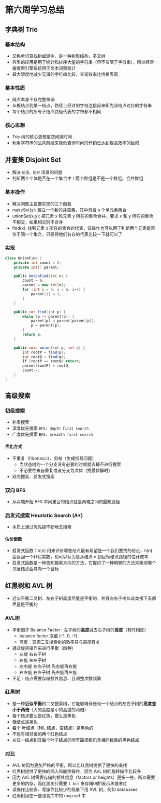 # 第六周学习总结

## 字典树 Trie

### 基本结构

- 又称单词查找树或键树，是一种树形结构，多叉树
- 典型的应用是用于统计和排序大量的字符串（但不仅限于字符串），所以经常被搜索引擎系统用于文本词频统计
- 最大限度地减少无谓的字符串比较，查询效率比哈希表高

### 基本性质

- 结点本身不存完整单词
- 从根结点到某一结点，路径上经过的字符连接起来即为该结点对应的字符串
- 每个结点的所有子结点路径代表的字符都不相同

### 核心思想

- Trie 树的核心思想是空间换时间
- 利用字符串的公共前缀来降低查询时间的开销已达到提高效率的目的

## 并查集 Disjoint Set

- 解决 `组团、配对` 场景的问题
- 判断两个个体是否在一个集合中 / 两个群组是不是一个群组，合并群组

### 基本操作

- 解决问题主要要实现的三个函数
- makeSet(s): 建立一个新的并查集，其中包含 s 个单元素集合
- unionSet(x,y): 把元素 x 和元素 y 所在的集合合并，要求 x 和 y 所在的集合不相交，如果相交则不合并
- find(x): 找到元素 x 所在的集合的代表，该操作也可以用于判断两个元素是否位于同一个集合，只要将他们各自的代表比较一下就可以了

### 实现

```java
class UnionFind {
    private int count = 0;
    private int[] parent;

    public UnionFind(int n) {
        count = n;
        parent = new int[n];
        for (int i = 0; i < n; i++) {
            parent[i] = i;
        }
    }

    public int find(int p) {
        while (p != parent[p]) {
            parent[p] = parent[parent[p]];
            p = parent[p];
        }
        return p;
    }

    public void union(int p, int q) {
        int rootP = find(p);
        int rootQ = find(q);
        if (rootP == rootQ) return;
        parent[rootP] = rootQ;
        count--;
    }
}
```

## 高级搜索

### 初级搜索

- 朴素搜索
- 深度优先搜索 `DFS: depth first search`
- 广度优先搜索 `BFS: breadth first search`

#### 优化方式

- 不重复（fibonacci）、剪枝（生成括号问题）
  - 当状态树的一个分支没有必要的时候就去掉不进行搜索
  - 不必要性来自重复或者分支为次优（找最优解时）
- 双向搜索、启发式搜索

### 双向 BFS

- 从两端开始 BFS 中间重合的结点就是两端之间的最短路径

### 启发式搜索 Heuristic Search (A*)

- 本质上通过优先级不断地去搜索

#### 估价函数

- 启发式函数：h(n) 用来评价哪些结点最有希望是一个我们要找的结点，h(n) 会返回一个非负实数，也可以认为是从结点 n 到目标结点路径的估计成本
- 启发式函数是一种告知搜索方向的方法，它提供了一种明智的方法来猜测哪个邻居结点会导向一个目标

## 红黑树和 AVL 树

- 近似平衡二叉树，左右子树高度尽量是平衡的，并且左右子树以此类推下去都尽量是平衡的

### AVL树

- 平衡因子 Balance Factor : 左子树的**高度**减去右子树的**高度**（有时相反）
  - balance factor 取值 {-1, 0, -1}
  - 高度：查询二叉搜索树的效率只与高度有关
- 通过旋转操作来进行平衡（四种）
  - 左旋 右右子树
  - 右旋 左左子树
  - 左右旋 左右子树 先左旋再右旋
  - 右左旋 右左子树 先右旋再左旋
- 不足：结点需要存储额外信息、且调整次数频繁

### 红黑树

- 是一种**近似平衡**的二叉搜索树，它能够确保任何一个结点的左右子树的**高度差小于两倍**（大的高度是小的高度的两倍）
- 每个结点要么是红色，要么是黑色
- 根结点是黑色
- 每个 叶结点（NIL 结点，空结点）是黑色的
- 不能有相邻接的两个红色结点
- 从任一结点到其每个叶子结点的所有路径都包含相同数目的黑色结点

### 对比

- AVL 树因为更加严格的平衡，所以比红黑树提供了更快的查找
- 红黑树提供了更快的插入和删除操作，因为 AVL 树的旋转操作比较多
- 因为 AVL 树需要存储的额外信息（factors or heights）更多一些，所以需要更多的内存，而红黑树只需要 `1 bit` 来存储0或1表示黑或者红
- 读操作比较多、写操作比较少的场景下用 AVL 树，例如 databases
- 红黑树用在一些语言库中的 map set 中
